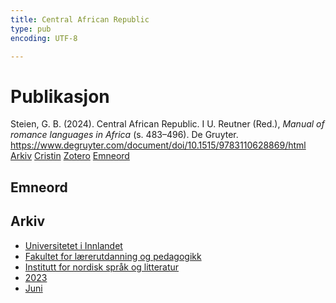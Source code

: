 ```yaml
---
title: Central African Republic
type: pub
encoding: UTF-8

---
```

<h1>Publikasjon</h1>
<article id="csl-bib-container-E4DQRCJP" class="csl-bib-container">
  <div class="csl-bib-body"> <div class="csl-entry">Steien, G. B. (2024). Central African Republic. I U. Reutner (Red.), <i>Manual of romance languages in Africa</i> (s. 483–496). De Gruyter. <a href="https://www.degruyter.com/document/doi/10.1515/9783110628869/html">https://www.degruyter.com/document/doi/10.1515/9783110628869/html</a></div> </div>
  <div class="csl-bib-buttons">
    <a href="#taxonomy-article-E4DQRCJP" alt="archive" class="csl-bib-button">Arkiv</a>
    <a href="https://app.cristin.no/results/show.jsf?id=2151453" alt="Cristin" class="csl-bib-button">Cristin</a>
    <a href="http://zotero.org/groups/5881554/items/E4DQRCJP" alt="Zotero" class="csl-bib-button">Zotero</a>
    <a href="#keywords-article-E4DQRCJP" alt="keywords" class="csl-bib-button">Emneord</a>
  </div>
  <div id="csl-bib-meta-container-E4DQRCJP"></div>
</article>
<div id="csl-bib-meta-E4DQRCJP" class="csl-bib-meta">
  <article id="keywords-article-E4DQRCJP" class="keywords-article">
    <h1>Emneord</h1>
    
  </article>
  <article id="taxonomy-article-E4DQRCJP" class="taxonomy-article">
    <h1>Arkiv</h1>
    <ul>
      <li><a href="{{< params subfolder >}}nn/archive/?key=3DCRN523">Universitetet i Innlandet</a></li>
      <li><a href="{{< params subfolder >}}nn/archive/?key=WYNZA47F">Fakultet for lærerutdanning og pedagogikk</a></li>
      <li><a href="{{< params subfolder >}}nn/archive/?key=T9U6ILTU">Institutt for nordisk språk og litteratur</a></li>
      <li><a href="{{< params subfolder >}}nn/archive/?key=2WDT9FBV">2023</a></li>
      <li><a href="{{< params subfolder >}}nn/archive/?key=MJAG8E4G">Juni</a></li>
    </ul>
  </article>
</div>
